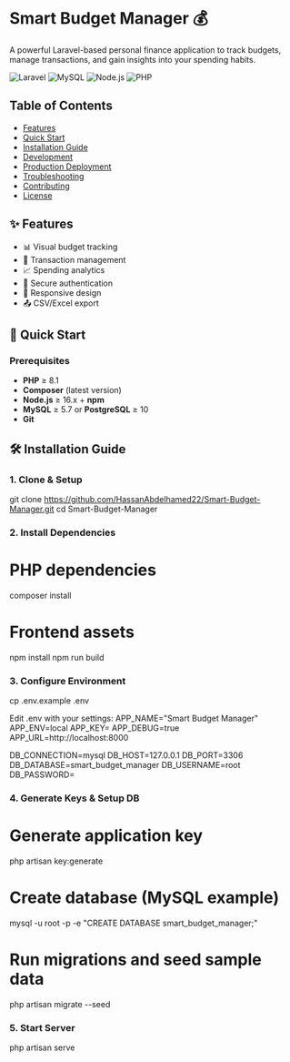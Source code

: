 # Smart Budget Manager 💰

A powerful Laravel-based personal finance application to track budgets, manage transactions, and gain insights into your spending habits.

![Laravel](https://img.shields.io/badge/Laravel-FF2D20?style=for-the-badge&logo=laravel&logoColor=white)
![MySQL](https://img.shields.io/badge/MySQL-005C84?style=for-the-badge&logo=mysql&logoColor=white)
![Node.js](https://img.shields.io/badge/Node.js-339933?style=for-the-badge&logo=nodedotjs&logoColor=white)
![PHP](https://img.shields.io/badge/PHP-777BB4?style=for-the-badge&logo=php&logoColor=white)

## Table of Contents

-   [Features](#-features)
-   [Quick Start](#-quick-start)
-   [Installation Guide](#-installation-guide)
-   [Development](#-development)
-   [Production Deployment](#-production-deployment)
-   [Troubleshooting](#-troubleshooting)
-   [Contributing](#-contributing)
-   [License](#-license)

## ✨ Features

-   📊 Visual budget tracking
-   💸 Transaction management
-   📈 Spending analytics
-   🔐 Secure authentication
-   📱 Responsive design
-   📤 CSV/Excel export

## 🚀 Quick Start

### Prerequisites

-   **PHP** ≥ 8.1
-   **Composer** (latest version)
-   **Node.js** ≥ 16.x + **npm**
-   **MySQL** ≥ 5.7 or **PostgreSQL** ≥ 10
-   **Git**

## 🛠 Installation Guide

### 1. Clone & Setup

git clone https://github.com/HassanAbdelhamed22/Smart-Budget-Manager.git
cd Smart-Budget-Manager

### 2. Install Dependencies

# PHP dependencies

composer install

# Frontend assets

npm install
npm run build

### 3. Configure Environment

cp .env.example .env

Edit .env with your settings:
APP_NAME="Smart Budget Manager"
APP_ENV=local
APP_KEY=
APP_DEBUG=true
APP_URL=http://localhost:8000

DB_CONNECTION=mysql
DB_HOST=127.0.0.1
DB_PORT=3306
DB_DATABASE=smart_budget_manager
DB_USERNAME=root
DB_PASSWORD=

### 4. Generate Keys & Setup DB

# Generate application key

php artisan key:generate

# Create database (MySQL example)

mysql -u root -p -e "CREATE DATABASE smart_budget_manager;"

# Run migrations and seed sample data

php artisan migrate --seed

### 5. Start Server

php artisan serve
